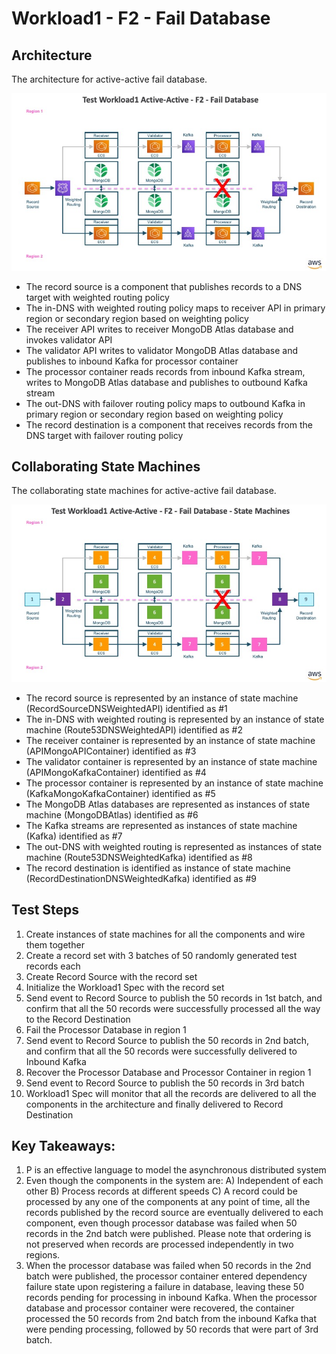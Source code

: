 # Workload1 - F2 - Fail Database

## Architecture

The architecture for active-active fail database.

![Workload1 Transaction Process System - F2 - Fail Database!](images/TestWorkload1F2.jpg)

* The record source is a component that publishes records to a DNS target with weighted routing policy
* The in-DNS with weighted routing policy maps to receiver API in primary region or secondary region based on weighting policy
* The receiver API writes to receiver MongoDB Atlas database and invokes validator API
* The validator API writes to validator MongoDB Atlas database and publishes to inbound Kafka for processor container
* The processor container reads records from inbound Kafka stream, writes to MongoDB Atlas database and publishes to outbound Kafka stream
* The out-DNS with failover routing policy maps to outbound Kafka in primary region or secondary region based on weighting policy
* The record destination is a component that receives records from the DNS target with failover routing policy

## Collaborating State Machines

The collaborating state machines for active-active fail database.

![Workload1 Transaction Process System - F2 - Fail Database - State Machines!](images/TestWorkload1F2StateMachines.jpg)

* The record source is represented by an instance of state machine (RecordSourceDNSWeightedAPI) identified as #1
* The in-DNS with weighted routing is represented by an instance of state machine (Route53DNSWeightedAPI) identified as #2
* The receiver container is represented by an instance of state machine (APIMongoAPIContainer) identified as #3
* The validator container is represented by an instance of state machine (APIMongoKafkaContainer) identified as #4
* The processor container is represented by an instance of state machine (KafkaMongoKafkaContainer) identified as #5
* The MongoDB Atlas databases are represented as instances of state machine (MongoDBAtlas) identified as #6
* The Kafka streams are represented as instances of state machine (Kafka) identified as #7
* The out-DNS with weighted routing is represented as instances of state machine (Route53DNSWeightedKafka) identified as #8
* The record destination is identified as instance of state machine (RecordDestinationDNSWeightedKafka) identified as #9

## Test Steps

1. Create instances of state machines for all the components and wire them together
2. Create a record set with 3 batches of 50 randomly generated test records each
3. Create Record Source with the record set
4. Initialize the Workload1 Spec with the record set
5. Send event to Record Source to publish the 50 records in 1st batch, and confirm that all the 50 records were successfully processed all the way to the Record Destination
6. Fail the Processor Database in region 1
7. Send event to Record Source to publish the 50 records in 2nd batch, and confirm that all the 50 records were successfully delivered to Inbound Kafka
8. Recover the Processor Database and Processor Container in region 1
9. Send event to Record Source to publish the 50 records in 3rd batch
10. Workload1 Spec will monitor that all the records are delivered to all the components in the architecture and finally delivered to Record Destination

## Key Takeaways:

1. P is an effective language to model the asynchronous distributed system
2. Even though the components in the system are: A) Independent of each other B) Process records at different speeds C) A record could be processed by any one of the components at any point of time, all the records published by the record source are eventually delivered to each component, even though processor database was failed when 50 records in the 2nd batch were published. Please note that ordering is not preserved when records are processed independently in two regions.
3. When the processor database was failed when 50 records in the 2nd batch were published, the processor container entered dependency failure state upon registering a failure in database, leaving these 50 records pending for processing in inbound Kafka. When the processor database and processor container were recovered, the container processed the 50 records from 2nd batch from the inbound Kafka that were pending processing, followed by 50 records that were part of 3rd batch.
